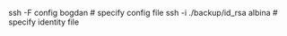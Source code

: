 ssh -F config bogdan                                    # specify config file
ssh -i ./backup/id_rsa albina                           # specify identity file
